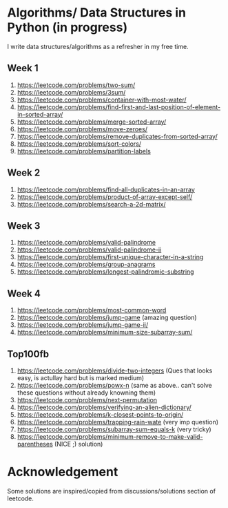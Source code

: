# Algorithms/ Data Structures in Python (in progress)

I write data structures/algorithms as a refresher in my free time.

## Week 1
1. https://leetcode.com/problems/two-sum/
1. https://leetcode.com/problems/3sum/
1. https://leetcode.com/problems/container-with-most-water/
1. https://leetcode.com/problems/find-first-and-last-position-of-element-in-sorted-array/
1. https://leetcode.com/problems/merge-sorted-array/
1. https://leetcode.com/problems/move-zeroes/
1. https://leetcode.com/problems/remove-duplicates-from-sorted-array/
1. https://leetcode.com/problems/sort-colors/
1. https://leetcode.com/problems/partition-labels

## Week 2
1. https://leetcode.com/problems/find-all-duplicates-in-an-array
1. https://leetcode.com/problems/product-of-array-except-self/
1. https://leetcode.com/problems/search-a-2d-matrix/

## Week 3
1. https://leetcode.com/problems/valid-palindrome
1. https://leetcode.com/problems/valid-palindrome-ii
1. https://leetcode.com/problems/first-unique-character-in-a-string
1. https://leetcode.com/problems/group-anagrams
1. https://leetcode.com/problems/longest-palindromic-substring

## Week 4
1. https://leetcode.com/problems/most-common-word
1. https://leetcode.com/problems/jump-game (amazing question)
1. https://leetcode.com/problems/jump-game-ii/
1. https://leetcode.com/problems/minimum-size-subarray-sum/

## Top100fb
1. https://leetcode.com/problems/divide-two-integers (Ques that looks easy, is actullay hard but is marked medium)
1. https://leetcode.com/problems/powx-n (same as above.. can't solve these questions without already knowning them)
1. https://leetcode.com/problems/next-permutation
1. https://leetcode.com/problems/verifying-an-alien-dictionary/
1. https://leetcode.com/problems/k-closest-points-to-origin/
1. https://leetcode.com/problems/trapping-rain-wate (very imp question)
1. https://leetcode.com/problems/subarray-sum-equals-k (very tricky)
1. https://leetcode.com/problems/minimum-remove-to-make-valid-parentheses (NICE ;) solution)


# Acknowledgement
Some solutions are inspired/copied from discussions/solutions section of leetcode. 

